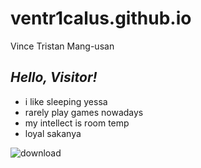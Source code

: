 # ventr1calus.github.io
Vince Tristan Mang-usan

## *Hello, **Visitor!***

- i like sleeping yessa
- rarely play games nowadays
- my intellect is room temp
- loyal sakanya

![download](https://user-images.githubusercontent.com/122424298/212254808-1b15834e-ab72-4a00-ba17-66bed7f22ddf.png)

